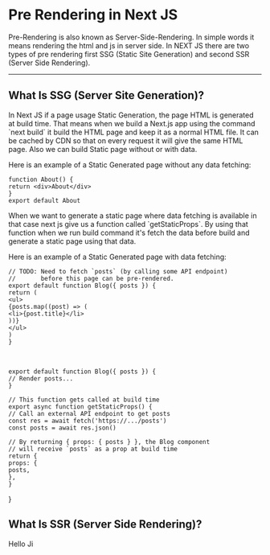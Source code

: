 # Pre Rendering in Next JS

<p>
Pre-Rendering is also known as Server-Side-Rendering. In simple words it means rendering the html and js in server side. In NEXT JS there are two types of pre rendering first SSG (Static Site Generation) and second SSR (Server Side Rendering).
</p>

---

## What Is SSG (Server Site Generation)?

<p>
In Next JS if a page usage Static Generation, the page HTML is generated at build time. That means when we build a Next.js app using the command `next build` it build the HTML page and keep it as a normal HTML file. It can be cached by CDN so that on every request it will give the same HTML page. Also we can build Static page without or with data.

Here is an example of a Static Generated page without any data fetching:

</p>

    function About() {
    return <div>About</div>
    }
    export default About

<p>
When we want to generate a static page where data fetching is available in that case next js give us a function called `getStaticProps`. By using that function when we run build command it's fetch the data before build and generate a static page using that data.

Here is an example of a Static Generated page with data fetching:
</p>

    // TODO: Need to fetch `posts` (by calling some API endpoint)
    //       before this page can be pre-rendered.
    export default function Blog({ posts }) {
    return (
    <ul>
    {posts.map((post) => (
    <li>{post.title}</li>
    ))}
    </ul>
    )
    }

<br/>

    export default function Blog({ posts }) {
    // Render posts...
    }

    // This function gets called at build time
    export async function getStaticProps() {
    // Call an external API endpoint to get posts
    const res = await fetch('https://.../posts')
    const posts = await res.json()

    // By returning { props: { posts } }, the Blog component
    // will receive `posts` as a prop at build time
    return {
    props: {
    posts,
    },
    }

}

## What Is SSR (Server Side Rendering)?

<p>
Hello Ji
</p>
